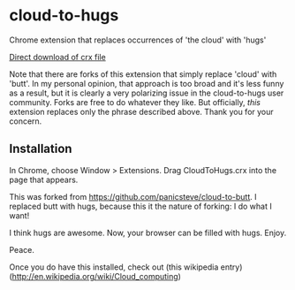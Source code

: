 cloud-to-hugs
=============

Chrome extension that replaces occurrences of 'the cloud' with 'hugs'

[Direct download of crx file](https://github.com/xyntrix/cloud-to-hugs/blob/master/CloudToHugs.crx?raw=true)

Note that there are forks of this extension that simply replace 'cloud' with 'butt'.
In my personal opinion, that approach is too broad and it's less funny as a result, but it is clearly a very
polarizing issue in the cloud-to-hugs user community.  Forks are free to do whatever they like.  But officially, _this_
extension replaces only the phrase described above. Thank you for your concern.

Installation
------------

In Chrome, choose Window > Extensions.  Drag CloudToHugs.crx into the page that appears.


This was forked from https://github.com/panicsteve/cloud-to-butt. I replaced butt with hugs, because this it the nature of forking: I do what I want!

I think hugs are awesome. Now, your browser can be filled with hugs. Enjoy.

Peace.

Once you do have this installed, check out (this wikipedia entry)(http://en.wikipedia.org/wiki/Cloud_computing)
